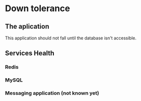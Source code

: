 # Down tolerance

## The aplication

This application should not fall until the database isn't accessible.

## Services Health

### Redis

### MySQL

### Messaging application (not known yet)

